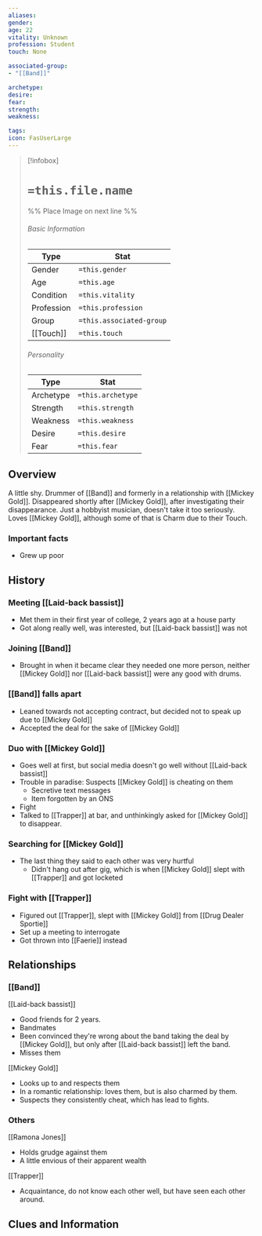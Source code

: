 ```yaml
---
aliases: 
gender: 
age: 22
vitality: Unknown
profession: Student
touch: None

associated-group: 
- "[[Band]]"

archetype: 
desire:
fear:
strength:
weakness:

tags:
icon: FasUserLarge
---
```


> [!infobox]
> # `=this.file.name`
> %% Place Image on next line %%
> ###### Basic Information
> Type |  Stat |
> ---|---|
> Gender | `=this.gender` |
> Age | `=this.age` |
> Condition | `=this.vitality` |
> Profession | `=this.profession` |
> Group | `=this.associated-group` |
> [[Touch]] | `=this.touch` |
> ###### Personality
> Type |  Stat |
> ---|---|
> Archetype | `=this.archetype` |
> Strength | `=this.strength` |
> Weakness | `=this.weakness` |
> Desire | `=this.desire` |
> Fear | `=this.fear` |
## Overview
A little shy. Drummer of [[Band]] and formerly in a relationship with [[Mickey Gold]]. Disappeared shortly after [[Mickey Gold]], after investigating their disappearance. 
Just a hobbyist musician, doesn't take it too seriously. Loves [[Mickey Gold]], although some of that is Charm due to their Touch. 

### Important facts
- Grew up poor

## History
### Meeting [[Laid-back bassist]]
- Met them in their first year of college, 2 years ago at a house party
- Got along really well, was interested, but [[Laid-back bassist]] was not
### Joining [[Band]]
- Brought in when it became clear they needed one more person, neither [[Mickey Gold]] nor [[Laid-back bassist]] were any good with drums. 
### [[Band]] falls apart
- Leaned towards not accepting contract, but decided not to speak up due to [[Mickey Gold]] 
- Accepted the deal for the sake of [[Mickey Gold]]
### Duo with [[Mickey Gold]]
- Goes well at first, but social media doesn't go well without [[Laid-back bassist]]
- Trouble in paradise: Suspects [[Mickey Gold]] is cheating on them 
	- Secretive text messages
	- Item forgotten by an ONS
- Fight
- Talked to [[Trapper]] at bar, and unthinkingly asked for [[Mickey Gold]] to disappear.
### Searching for [[Mickey Gold]]
- The last thing they said to each other was very hurtful
	- Didn't hang out after gig, which is when [[Mickey Gold]] slept with [[Trapper]] and got locketed

### Fight with [[Trapper]]
- Figured out [[Trapper]], slept with [[Mickey Gold]] from [[Drug Dealer Sportie]]
- Set up a meeting to interrogate
- Got thrown into [[Faerie]] instead

## Relationships
### [[Band]]
[[Laid-back bassist]]
- Good friends for 2 years.
- Bandmates
- Been convinced they're wrong about the band taking the deal by [[Mickey Gold]], but only after [[Laid-back bassist]] left the band. 
- Misses them 

[[Mickey Gold]]
- Looks up to and respects them
- In a romantic relationship: loves them, but is also charmed by them. 
- Suspects they consistently cheat, which has lead to fights. 

### Others
[[Ramona Jones]]
- Holds grudge against them
- A little envious of their apparent wealth

[[Trapper]]
- Acquaintance, do not know each other well, but have seen each other around. 

## Clues and Information
